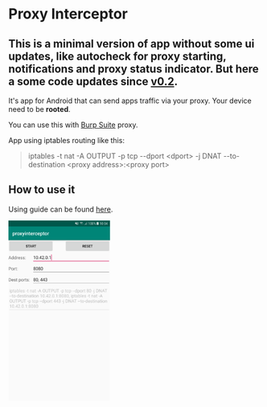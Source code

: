 # Proxy Interceptor

## This is a minimal version of app without some ui updates, like autocheck for proxy starting, notifications and proxy status indicator. But here a some code updates since [v0.2](https://github.com/JohnJacket/proxyinterceptor/tree/v0.2).

It's app for Android that can send apps traffic via your proxy. Your device need to be **rooted**.

You can use this with [Burp Suite](https://portswigger.net/burp) proxy.

App using iptables routing like this:
> iptables -t nat -A OUTPUT -p tcp --dport \<dport\> -j DNAT --to-destination \<proxy address\>:\<proxy port\>

## How to use it

Using guide can be found [here](https://github.com/JohnJacket/proxyinterceptor/wiki).

<img src="/main-screen.png" width="40%">
